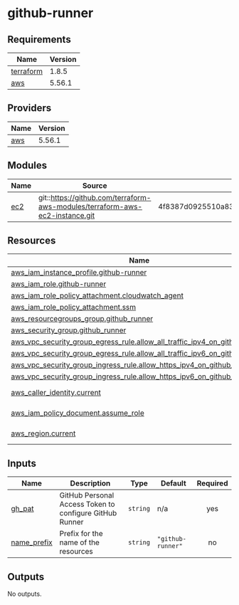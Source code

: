 # github-runner

<!-- BEGIN_TF_DOCS -->

## Requirements

| Name | Version |
|------|---------|
| <a name="requirement_terraform"></a> [terraform](#requirement\_terraform) | 1.8.5 |
| <a name="requirement_aws"></a> [aws](#requirement\_aws) | 5.56.1 |

## Providers

| Name | Version |
|------|---------|
| <a name="provider_aws"></a> [aws](#provider\_aws) | 5.56.1 |

## Modules

| Name | Source | Version |
|------|--------|---------|
| <a name="module_ec2"></a> [ec2](#module\_ec2) | git::<https://github.com/terraform-aws-modules/terraform-aws-ec2-instance.git> | 4f8387d0925510a83ee3cb88c541beb77ce4bad6 |

## Resources

| Name | Type |
|------|------|
| [aws_iam_instance_profile.github-runner](https://registry.terraform.io/providers/hashicorp/aws/5.56.1/docs/resources/iam_instance_profile) | resource |
| [aws_iam_role.github-runner](https://registry.terraform.io/providers/hashicorp/aws/5.56.1/docs/resources/iam_role) | resource |
| [aws_iam_role_policy_attachment.cloudwatch_agent](https://registry.terraform.io/providers/hashicorp/aws/5.56.1/docs/resources/iam_role_policy_attachment) | resource |
| [aws_iam_role_policy_attachment.ssm](https://registry.terraform.io/providers/hashicorp/aws/5.56.1/docs/resources/iam_role_policy_attachment) | resource |
| [aws_resourcegroups_group.github_runner](https://registry.terraform.io/providers/hashicorp/aws/5.56.1/docs/resources/resourcegroups_group) | resource |
| [aws_security_group.github_runner](https://registry.terraform.io/providers/hashicorp/aws/5.56.1/docs/resources/security_group) | resource |
| [aws_vpc_security_group_egress_rule.allow_all_traffic_ipv4_on_github_runner](https://registry.terraform.io/providers/hashicorp/aws/5.56.1/docs/resources/vpc_security_group_egress_rule) | resource |
| [aws_vpc_security_group_egress_rule.allow_all_traffic_ipv6_on_github_runner](https://registry.terraform.io/providers/hashicorp/aws/5.56.1/docs/resources/vpc_security_group_egress_rule) | resource |
| [aws_vpc_security_group_ingress_rule.allow_https_ipv4_on_github_runner](https://registry.terraform.io/providers/hashicorp/aws/5.56.1/docs/resources/vpc_security_group_ingress_rule) | resource |
| [aws_vpc_security_group_ingress_rule.allow_https_ipv6_on_github_runner](https://registry.terraform.io/providers/hashicorp/aws/5.56.1/docs/resources/vpc_security_group_ingress_rule) | resource |
| [aws_caller_identity.current](https://registry.terraform.io/providers/hashicorp/aws/5.56.1/docs/data-sources/caller_identity) | data source |
| [aws_iam_policy_document.assume_role](https://registry.terraform.io/providers/hashicorp/aws/5.56.1/docs/data-sources/iam_policy_document) | data source |
| [aws_region.current](https://registry.terraform.io/providers/hashicorp/aws/5.56.1/docs/data-sources/region) | data source |

## Inputs

| Name | Description | Type | Default | Required |
|------|-------------|------|---------|:--------:|
| <a name="input_gh_pat"></a> [gh\_pat](#input\_gh\_pat) | GitHub Personal Access Token to configure GitHub Runner | `string` | n/a | yes |
| <a name="input_name_prefix"></a> [name\_prefix](#input\_name\_prefix) | Prefix for the name of the resources | `string` | `"github-runner"` | no |

## Outputs

No outputs.

<!-- END_TF_DOCS -->
